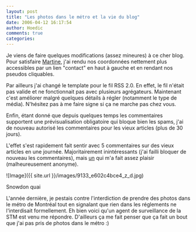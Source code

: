 ```yaml
---
layout: post
title: "Les photos dans le métro et la vie du blog"
date: 2006-04-12 16:17:54
author: Hoedic
comments: true
categories: 
---
```



Je viens de faire quelques modifications (assez mineures) à ce cher blog. Pour satisfaire [Martine](http://www.martinepage.com/blog/), j'ai rendu nos coordonnées nettement plus accessibles par un lien "contact" en haut à gauche et en rendant nos pseudos cliquables.

Par ailleurs j'ai changé le template pour le fil RSS 2.0. En effet, le fil n'était pas valide et ne fonctionnait pas avec plusieurs agrégateurs. Maintenant c'est améliorer malgré quelques détails à régler (notamment le type de média). N'hésitez pas à me faire signe si ça ne marche pas chez vous.

Enfin, étant donné que depuis quelques temps les commentaires supportent une prévisualisation obligatoire qui bloque bien les spams, j'ai de nouveau autorisé les commentaires pour les vieux articles (plus de 30 jours).

L'effet s'est rapidement fait sentir avec 5 commentaires sur des vieux articles en une journée. Majoritairement inintéressants (j'ai failli bloquer de nouveau les commentaires), mais [un](http://www.mon-ile.net/carnet/blog1314.html#forum4286) qui m'a fait assez plaisir (malheureusement anonyme).

![Image]({{ site.url }}/images/9133_e602c4bce4_z_d.jpg)
<div class="photoattrib">Snowdon quai</div>


L'année dernière, je pestais contre l'interdiction de prendre des photos dans le métro de Montréal tout en signalant que rien dans les réglements ne l'interdisait formellement. Eh bien voici qu'un agent de surveillance de la STM est venu me répondre. D'ailleurs ça me fait penser que ça fait un bout que j'ai pas pris de photos dans le métro :)
